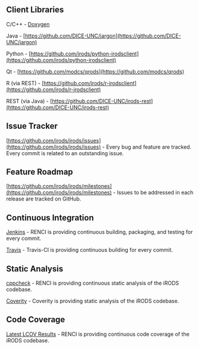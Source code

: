## Client Libraries

C/C++ - [Doxygen](../../doxygen/group__clientAPI.html)

Java - [https://github.com/DICE-UNC/jargon](https://github.com/DICE-UNC/jargon)

Python - [https://github.com/irods/python-irodsclient](https://github.com/irods/python-irodsclient)

Qt - [https://github.com/modcs/qrods](https://github.com/modcs/qrods)

R (via REST) - [https://github.com/irods/r-irodsclient](https://github.com/irods/r-irodsclient)

REST (via Java) - [https://github.com/DICE-UNC/irods-rest](https://github.com/DICE-UNC/irods-rest)

## Issue Tracker

[https://github.com/irods/irods/issues](https://github.com/irods/irods/issues) - Every bug and feature are tracked. Every commit is related to an outstanding issue.

## Feature Roadmap

[https://github.com/irods/irods/milestones](https://github.com/irods/irods/milestones) - Issues to be addressed in each release are tracked on GitHub.

## Continuous Integration

[Jenkins](https://jenkins.irods.org/) - RENCI is providing continuous building, packaging, and testing for every commit.

[Travis](https://travis-ci.org/irods/irods) - Travis-CI is providing continuous building for every commit.

## Static Analysis

[cppcheck](http://ci-dev.renci.org/hudson/view/iRODS/job/irods-cppcheck) - RENCI is providing continuous static analysis of the iRODS codebase.

[Coverity](https://scan.coverity.com/projects/2605) - Coverity is providing static analysis of the iRODS codebase.

## Code Coverage

[Latest LCOV Results](http://www.renci.org/~tgr/irods/coverage/latest/) - RENCI is providing continuous code coverage of the iRODS codebase.

